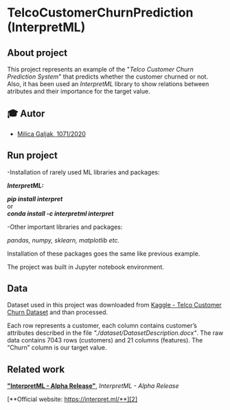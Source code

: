 # TelcoCustomerChurnPrediction (InterpretML)

## About project

This project represents an example of the "*Telco Customer Churn Prediction System*" that predicts whether the customer churned or not. Also, it has been used an *InterpretML* library to show relations between atributes and their importance for the target value.

## :mortar_board: Autor
- [Milica Galjak, 1071/2020](https://github.com/milicagaljak)

## Run project

-Installation of rarely used ML libraries and packages:

***InterpretML:***

***pip install interpret***<br />
or<br />
***conda install -c interpretml interpret***

-Other important libraries and packages:

*pandas, numpy, sklearn, matplotlib etc.*

Installation of these packages goes the same like previous example.

The project was built in Jupyter notebook environment.


## Data
Dataset used in this project was downloaded from
[Kaggle - Telco Customer Churn Dataset](https://www.kaggle.com/datasets/blastchar/telco-customer-churn) and than processed.

Each row represents a customer, each column contains customer’s attributes described in the file *"./dataset/DatasetDescription.docx"*.
The raw data contains 7043 rows (customers) and 21 columns (features).
The “Churn” column is our target value.


## Related work
[**"InterpretML - Alpha Release"**][1], *InterpretML - Alpha Release*

[**Official website: https://interpret.ml/**][2]

[1]: https://github.com/interpretml/interpret

[2]: https://interpret.ml/
